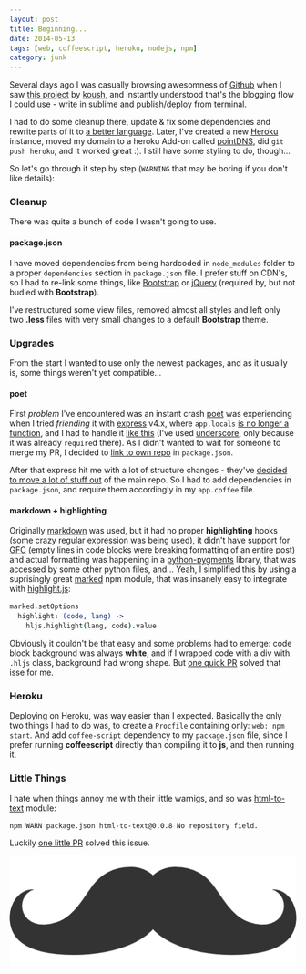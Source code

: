 ```yaml
---
layout: post
title: Beginning...
date: 2014-05-13
tags: [web, coffeescript, heroku, nodejs, npm]
category: junk
---
```


Several days ago I was casually browsing awesomness of [Github](http://github.com) when I saw [this project](https://github.com/koush/koush.com)
by [koush](https://github.com/koush), and instantly understood that's the blogging flow I could use - write in sublime and
publish/deploy from terminal.

I had to do some cleanup there, update & fix some dependencies and rewrite parts of it to [a better language](http://coffeescript.org/).
Later, I've created a new [Heroku](https://www.heroku.com/) instance, moved my domain to a heroku Add-on called [pointDNS](https://addons.heroku.com/pointdns),
did `git push heroku`, and it worked great :). I still have some styling to do, though...

So let's go through it step by step (`WARNING` that may be boring if you don't like details):


### Cleanup
There was quite a bunch of code I wasn't going to use.

#### package.json
I have moved dependencies from being hardcoded in `node_modules` folder to a proper `dependencies` section in `package.json`
file. I prefer stuff on CDN's, so I had to re-link some things, like [Bootstrap](http://getbootstrap.com/) or [jQuery](http://jquery.com)
(required by, but not budled with **Bootstrap**).

I've restructured some view files, removed almost all styles and left only two **.less** files with very small changes to
a default **Bootstrap** theme.


### Upgrades
From the start I wanted to use only the newest packages, and as it usually is, some things weren't yet compatible...

#### poet
First _problem_ I've encountered was an instant crash [poet](https://github.com/jsantell/poet) was experiencing when I
tried _friending_ it with [express](http://expressjs.com/) v4.x, where `app.locals`
[is no longer a function](https://github.com/visionmedia/express/wiki/Migrating-from-3.x-to-4.x#reslocals), and I had to
handle it [like this](https://github.com/jsantell/poet/pull/88/files) (I've used [underscore](http://underscorejs.org/),
only because it was already `require`d there). As I didn't wanted to wait for someone to merge my PR, I decided to
[link to own repo](https://github.com/chester1000/meeDamian.com/blob/cf8c24355dce30b395ca790718fcd84815b4323b/package.json#L12)
in `package.json`.

After that express hit me with a lot of structure changes - they've [decided to move a lot of stuff out](https://github.com/senchalabs/connect#middleware)
of the main repo. So I had to add dependencies in `package.json`, and require them accordingly in my `app.coffee` file.

#### markdown + highlighting
Originally [markdown](https://github.com/evilstreak/markdown-js) was used, but it had no proper **highlighting** hooks
(some crazy regular expression was being used), it didn't have support for [GFC](https://help.github.com/articles/github-flavored-markdown)
(empty lines in code blocks were breaking formatting of an entire post) and actual formatting was happening in a [python-pygments](http://pygments.org/)
library, that was accessed by some other python files, and... Yeah, I simplified this by using a suprisingly great [marked](https://github.com/chjj/marked)
npm module, that was insanely easy to integrate with [highlight.js](http://highlightjs.org/):

```coffeescript
marked.setOptions
  highlight: (code, lang) ->
    hljs.highlight(lang, code).value
```

Obviously it couldn't be that easy and some problems had to emerge: code block background was always **white**, and if I
wrapped code with a div with `.hljs` class, background had wrong shape. But [one quick PR](https://github.com/chjj/marked/pull/418)
solved that isse for me.

### Heroku
Deploying on Heroku, was way easier than I expected. Basically the only two things I had to do was, to create a `Procfile`
containing only: `web: npm start`. And add `coffee-script` dependency to my `package.json` file, since I prefer running
**coffeescript** directly than compiling it to **js**, and then running it.


### Little Things
I hate when things annoy me with their little warnigs, and so was [html-to-text](https://github.com/werk85/node-html-to-text)
module:

```bash
npm WARN package.json html-to-text@0.0.8 No repository field.
```

Luckily [one little PR](https://github.com/werk85/node-html-to-text/pull/19) solved this issue.

![Awesome mustache](/images/mustache512_short.png)
